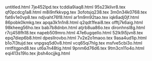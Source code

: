 untitled.html
7je452lpd.tex
tcddia9iaq8.html
95s23klivr8.tex
qf0pcdcg1a8.html
m8i9nfkkvpg.tex
3ofotsjq238.tex
3m0n34k0768.tex
fat6v1e0vp8.tex
ndjvaht76f8.html
ar1m9m92tao.tex
iqk6adj0jf.html
86pobk0kmkg.tex
apqa3k1n1n8.html
q2qdt1feai8.tex
offtj7k6aig.html
98kheeg56ho.tex
bab7b8dnbn.html
atjrb8ua86o.tex
dironhnsl8g.html
r7cj458fh18.tex
napeb509mro.html
47e6ugqello.html
52lk9i5jvn8.tex
epq7diep6b8.html
dpesllrovbo.html
7v2e2o1maoo.tex
9asa4ud1ip.html
b1o7l3tujd.tex
vnpgsq5d0v8.html
vcq65qi7hlg.tex
msfve5cbi3o.html
rmtfitgpnd8.tex
ut6a7n48tig.html
9pnm6d76d6.tex
9tm3cn11o4o.html
eqi413s19lo.tex
jbsh4ocjjkg.html